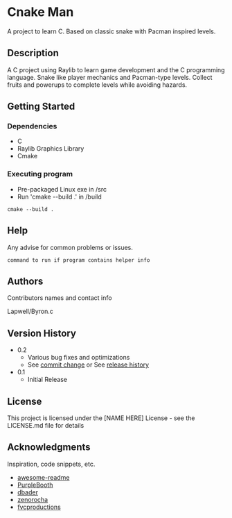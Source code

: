 # Cnake Man

A project to learn C. Based on classic snake with Pacman inspired levels.


## Description

A C project using Raylib to learn game development and the C programming language.
Snake like player mechanics and Pacman-type levels. Collect fruits and powerups to complete levels while avoiding hazards.


## Getting Started

### Dependencies

* C
* Raylib Graphics Library
* Cmake


### Executing program

* Pre-packaged Linux exe in /src
* Run 'cmake --build .' in /build
```
cmake --build .
```

## Help

Any advise for common problems or issues.
```
command to run if program contains helper info
```

## Authors

Contributors names and contact info

Lapwell/Byron.c

## Version History

* 0.2
    * Various bug fixes and optimizations
    * See [commit change]() or See [release history]()
* 0.1
    * Initial Release

## License

This project is licensed under the [NAME HERE] License - see the LICENSE.md file for details

## Acknowledgments

Inspiration, code snippets, etc.
* [awesome-readme](https://github.com/matiassingers/awesome-readme)
* [PurpleBooth](https://gist.github.com/PurpleBooth/109311bb0361f32d87a2)
* [dbader](https://github.com/dbader/readme-template)
* [zenorocha](https://gist.github.com/zenorocha/4526327)
* [fvcproductions](https://gist.github.com/fvcproductions/1bfc2d4aecb01a834b46)
